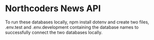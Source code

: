 # Northcoders News API

To run these databases locally, npm install dotenv and create two files, .env.test and .env.development containing the database names to successfully connect the two databases locally.
